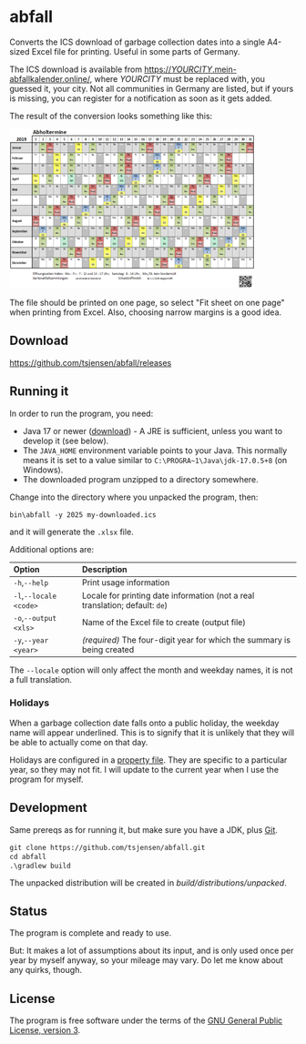 # abfall

Converts the ICS download of garbage collection dates into a single A4-sized Excel file for printing.
Useful in some parts of Germany.

The ICS download is available from
[https://*YOURCITY*.mein-abfallkalender.online/](https://YOURCITY.mein-abfallkalender.online/), where *YOURCITY* must
be replaced with, you guessed it, your city. Not all communities in Germany are listed, but if yours is missing, you
can register for a notification as soon as it gets added.

The result of the conversion looks something like this:

![Example Output](README-0.png)

The file should be printed on one page, so select "Fit sheet on one page" when printing from Excel. Also, choosing
narrow margins is a good idea.


## Download

https://github.com/tsjensen/abfall/releases


## Running it

In order to run the program, you need:
 
- Java 17 or newer ([download](https://adoptium.net/temurin/releases/?version=17)) - A JRE is sufficient, unless
  you want to develop it (see below).
- The `JAVA_HOME` environment variable points to your Java. This normally means it is set to a value similar to
  `C:\PROGRA~1\Java\jdk-17.0.5+8` (on Windows).
- The downloaded program unzipped to a directory somewhere.

Change into the directory where you unpacked the program, then:

    bin\abfall -y 2025 my-downloaded.ics

and it will generate the `.xlsx` file.

Additional options are:

| Option                 | Description                                                                  |
|:-----------------------|:-----------------------------------------------------------------------------|
| `-h`,`--help`          | Print usage information                                                      |
| `-l`,`--locale <code>` | Locale for printing date information (not a real translation; default: `de`) |
| `-o`,`--output <xls>`  | Name of the Excel file to create (output file)                               |
| `-y`,`--year <year>`   | *(required)* The four-digit year for which the summary is being created      |

The `--locale` option will only affect the month and weekday names, it is not a full translation.

### Holidays

When a garbage collection date falls onto a public holiday, the weekday name will appear underlined. This is to
signify that it is unlikely that they will be able to actually come on that day.

Holidays are configured in a
[property file](https://github.com/tsjensen/abfall/blob/2025.1/src/main/resources/com/thomasjensen/abfall/feiertage.properties).
They are specific to a particular year, so they may not fit. I will update to the current year when I use the program
for myself.


## Development

Same prereqs as for running it, but make sure you have a JDK, plus [Git](https://git-scm.com/downloads).

    git clone https://github.com/tsjensen/abfall.git
    cd abfall
    .\gradlew build

The unpacked distribution will be created in *build/distributions/unpacked*.


## Status

The program is complete and ready to use.
 
But: It makes a lot of assumptions about its input, and is only used once per year by myself anyway,
so your mileage may vary. Do let me know about any quirks, though.

## License

The program is free software under the terms of the
[GNU General Public License, version 3](LICENSE.md).
